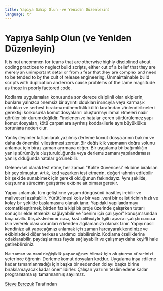 ```yaml
---
title: Yapıya Sahip Olun (ve Yeniden Düzenleyin)
language: tr
---
```


# Yapıya Sahip Olun (ve Yeniden Düzenleyin)

It is not uncommon for teams that are otherwise highly disciplined about coding practices to neglect build scripts, either out of a belief that they are merely an unimportant detail or from a fear that they are complex and need to be tended to by the cult of release engineering. Unmaintainable build scripts with duplication and errors cause problems of the same magnitude as those in poorly factored code.

Kodlama uygulamaları konusunda son derece disiplinli olan ekiplerin, bunların yalnızca önemsiz bir ayrıntı oldukları inancıyla veya karmaşık oldukları ve serbest bırakma mühendislik kültü tarafından yönlendirilmeleri gerektiği korkusuyla komut dosyalarını oluşturmayı ihmal etmeleri nadir görülen bir durum değildir. Yinelenen ve hatalar içeren sürdürülemez yapı komut dosyaları, kötü çarpanlara ayrılmış koddakilerle aynı büyüklükte sorunlara neden olur.

Yanlış deyimler kullanılarak yazılmış derleme komut dosyalarının bakımı ve daha da önemlisi iyileştirmesi zordur. Bir değişiklik yapmanın doğru yolunu anlamak için biraz zaman ayırmaya değer. Bir uygulama bir bağımlılığın yanlış sürümüyle oluşturulduğunda veya derleme zamanı yapılandırması yanlış olduğunda hatalar görünebilir.

Geleneksel olarak test etme, her zaman "Kalite Güvencesi" ekibine bırakılan bir şey olmuştur. Artık, kod yazarken test etmenin, değeri tahmin edilebilir bir şekilde sunabilmek için gerekli olduğunun farkındayız. Aynı şekilde, oluşturma sürecinin geliştirme ekibine ait olması gerekir.

Yapıyı anlamak, tüm geliştirme yaşam döngüsünü basitleştirebilir ve maliyetleri azaltabilir. Yürütülmesi kolay bir yapı, yeni bir geliştiricinin hızlı ve kolay bir şekilde başlamasına olanak tanır. Yapıdaki yapılandırmayı otomatikleştirmek, birden fazla kişi bir proje üzerinde çalışırken tutarlı sonuçlar elde etmenizi sağlayabilir ve "benim için çalışıyor" konuşmasından kaçınabilir. Birçok derleme aracı, kod kalitesiyle ilgili raporlar çalıştırmanıza izin vererek olası sorunları erkenden algılamanıza olanak tanır. Yapıyı nasıl kendinize ait yapacağınızı anlamak için zaman harcayarak kendinize ve ekibinizdeki diğer herkese yardımcı olabilirsiniz. Kodlama özelliklerine odaklanabilir, paydaşlarınıza fayda sağlayabilir ve çalışmayı daha keyifli hale getirebilirsiniz.

Ne zaman ve nasıl değişiklik yapacağınızı bilmek için oluşturma sürecinizi yeterince öğrenin. Derleme komut dosyaları koddur. Uygulama inşa edilene kadar tamamlanmadığı için başka bir nedenden dolayı başka birine bırakılamayacak kadar önemlidirler. Çalışan yazılımı teslim edene kadar programlama işi tamamlanmış sayılmaz.

[Steve Berczuk](http://programmer.97things.oreilly.com/wiki/index.php/Steve_Berczuk) Tarafından